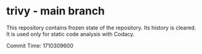 # trivy - main branch

This repository contains frozen state of the repository.
Its history is cleared. It is used only for static code
analysis with Codacy.

Commit Time: 1710309600